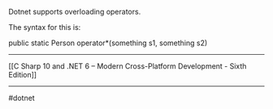 Dotnet supports overloading operators.

The syntax for this is:

public static Person operator*(something s1, something s2)

---
[[C Sharp 10 and .NET 6 – Modern Cross-Platform Development - Sixth Edition]]

---
#dotnet